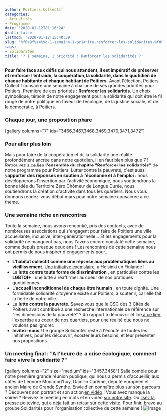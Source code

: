 ```yaml
---
author: Poitiers Collectif
categories:
- Actualités
- Programme
date: '2020-01-12T01:16:24'
draft: false
lastmod: '2020-01-12T15:40:39'
slug: '%f0%9f%a4%9d-1-semaine-1-priorite-renforcer-les-solidarites-%f0%9f%a4%9d'
tags:
- Solidarités
title: '? 1 semaine, 1 priorité : Renforcer les solidarités ?'
---
```


**Pour faire face aux défis qui nous attendent, il est impératif de préserver et renforcer l’entraide, la coopération, la solidarité, dans le quotidien de chaque habitante et chaque habitant de Poitiers.** Avant l'élection, Poitiers Collectif consacre une semaine à chacune de ses grandes priorités pour Poitiers. Première de ces priorités : **Renforcer les solidarités**. Un choix symbolique, témoin de notre engagement pour la solidarité qui doit être le fil rouge de notre politique en faveur de l'écologie, de la justice sociale, et de la démocratie, à Poitiers. 

### Chaque jour, une proposition phare

[gallery columns="7" ids="3466,3467,3468,3469,3470,3471,3472"] 

### 

### Pour aller plus loin

Mais pour faire de la coopération et de la solidarité une réalité profondément ancrée dans notre quotidien, il en faut bien plus que 7 ! Retrouvez [à ce lien](https://poitierscollectif.fr/renforcer-les-solidarites/) **l'ensemble du chapitre "Renforcer les solidarités"** de notre programme pour Poitiers. Lutter contre la pauvreté, c'est aussi y**apporter des réponses en soutien à l'économie et à l'emploi** : nous développerons l'insertion par l'activité économique, nous soutiendrons la bonne idée du Territoire Zéro Chômeur de Longue Durée, nous soutiendrons la création d'activité dans tous les quartiers. Nous vous donnons rendez-vous début mars pour notre semaine consacrée à ce thème.  

### Une semaine riche en rencontres

Toute la semaine, nous avons rencontré, pris des contacts, avec de nombreuses associations qui s'engagent pour faire de Poitiers une ville accueillante, inclusive, inter-générationnelle... Et les engagements pour la solidarité ne manquent pas, nous l'avons encore constaté cette semaine, comme depuis presque deux ans ! Les rencontres de cette semaine nous ont permis de nous inspirer d'engagements pour... 

  * **L'habitat collectif comme une réponse aux problématiques liées au vieillissement**. [Une initiative exemplaire](https://www.lemonde.fr/economie/article/2019/11/18/vieillissement-a-helsinki-la-vie-en-collectivite-pour-rester-actif_6019558_3234.html), à Helsinki en Finlande !
  * La **lutte contre toute forme de discrimination** , en particulier contre les **LGBTQI+** : une lutte à réaffirmer au coeur de nos pratiques quotidiennes.
  * L'**accueil inconditionnel de chaque être humain** , en toute dignité. Une formidable solidarité citoyenne existe sur Poitiers, à soutenir, car elle fait la fierté de notre ville.
  * La **lutte contre la pauvreté**. Savez-vous que le CSC des 3 Cités de Poitiers avait contribué à une recherche internationale de référence sur "les dimensions de la pauvreté" ? Un rapport à découvrir et lire[ à ce lien](https://3cites-csc86.org/publication-du-rapport-france-sur-les-dimensions-de-la-pauvrete/), l'expertise au coeur de nos quartiers, pour une réalité que nous ne voulons pas ignorer.
  * **Invitez-nous !** Le groupe Solidarités reste à l'écoute de toutes les initiatives, pour les découvrir, écouter leurs besoins, et leur présenter nos propositions.

### Un meeting final : "A l'heure de la crise écologique, comment faire vivre la solidarité ?"

[gallery columns="2" size="medium" ids="3457,3458"]   Salle comble pour notre première grande réunion publique, qui nous a permis d'accueillir, aux côtés de Léonore Moncond'huy, Damien Carême, député européen et ancien Maire de Grande Synthe. Envie d'en connaître plus sur son parcours ? Découvrez son portrait et son action [en vidéo](https://www.youtube.com/watch?v=lxYXMD1ZPZI&fbclid=IwAR005_90I4QjNASQTTumCDSErprCtphKeUwHLPUm0aDf38KnRVdsjnMsnZ0) ! Vous avez manqué la soirée ? Revivez le meeting en mots et en vidéo [sur notre site](https://poitierscollectif.fr/revivez-le-meeting-du-10-janvier-2020/). Ou [lisez la presse poitevine](https://www.centre-presse.fr/article-722083-poitiers-collectif-veut-s-inspirer-de-la-ville-ou-personne-ne-couche-dehors.html), qui a déjà fait un retour sur cette visite.   Pour finir, bravo au groupe Solidarités pour l'organisation collective de cette semaine ! ![Image](/images/2025/%f0%9f%a4%9d-1-semaine-1-priorite-renforcer-les-solidarites-%f0%9f%a4%9d/WhatsApp-Image-2020-01-11-at-01.14.31.jpeg)
